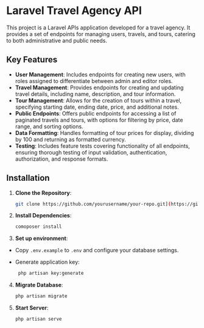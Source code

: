 
# Laravel Travel Agency API

This project is a Laravel APIs application developed for a travel agency. It provides a set of endpoints for managing users, travels, and tours, catering to both administrative and public needs.

## Key Features

- **User Management**: Includes endpoints for creating new users, with roles assigned to differentiate between admin and editor roles.
- **Travel Management**: Provides endpoints for creating and updating travel details, including name, description, and tour information.
- **Tour Management**: Allows for the creation of tours within a travel, specifying starting date, ending date, price, and additional notes.
- **Public Endpoints**: Offers public endpoints for accessing a list of paginated travels and tours, with options for filtering by price, date range, and sorting options.
- **Data Formatting**: Handles formatting of tour prices for display, dividing by 100 and returning as formatted currency.
- **Testing**: Includes feature tests covering functionality of all endpoints, ensuring thorough testing of input validation, authentication, authorization, and response formats.


## Installation

1. **Clone the Repository**:
   ```bash
   git clone https://github.com/yourusername/your-repo.git](https://github.com/AwsAboud/travel-api.git
2. **Install Dependencies**:
    ```bash
   comoposer install
    
3. **Set up environment**:
- Copy `.env.example` to `.env` and configure your database settings.

- Generate application key:
     ```bash
      php artisan key:generate

4. **Migrate Database**:
   ```bash
   php artisan migrate
5. **Start Server**:
   ```bash
   php artisan serve
